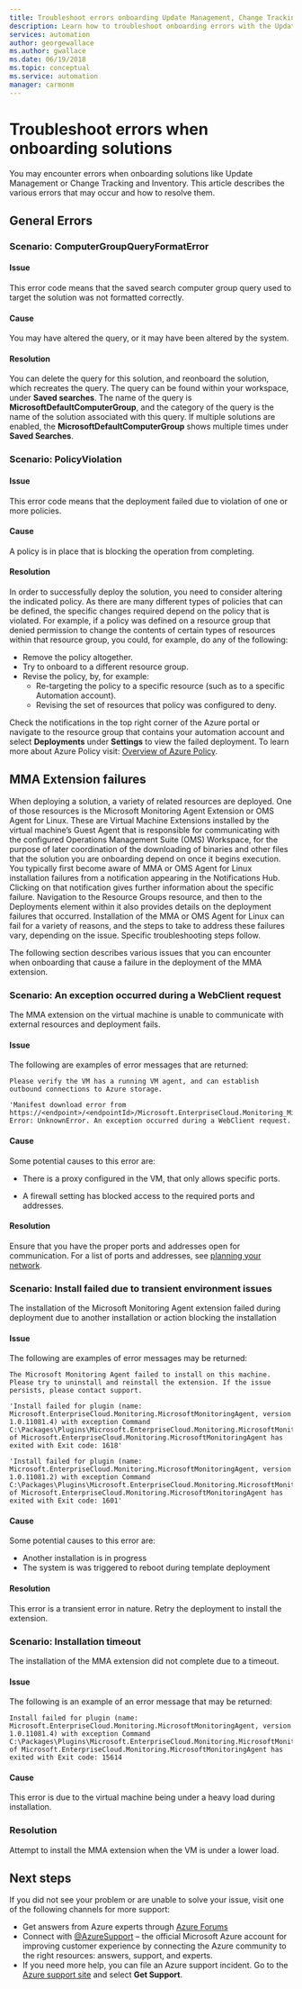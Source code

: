 ```yaml
---
title: Troubleshoot errors onboarding Update Management, Change Tracking, and Inventory
description: Learn how to troubleshoot onboarding errors with the Update Management, Change Tracking, and Inventory solutions
services: automation
author: georgewallace
ms.author: gwallace
ms.date: 06/19/2018
ms.topic: conceptual
ms.service: automation
manager: carmonm
---
```

# Troubleshoot errors when onboarding solutions

You may encounter errors when onboarding solutions like Update Management or Change Tracking and Inventory. This article describes the various errors that may occur and how to resolve them.

## General Errors

### <a name="computer-grou-query-format-error"></a>Scenario: ComputerGroupQueryFormatError

#### Issue

This error code means that the saved search computer group query used to target the solution was not formatted correctly. 

#### Cause

You may have altered the query, or it may have been altered by the system.

#### Resolution

You can delete the query for this solution, and reonboard the solution, which recreates the query. The query can be found within your workspace, under **Saved searches**. The name of the query is **MicrosoftDefaultComputerGroup**, and the category of the query is the name of the solution associated with this query. If multiple solutions are enabled, the **MicrosoftDefaultComputerGroup** shows multiple times under **Saved Searches**.

### <a name="policy-violation"></a>Scenario: PolicyViolation

#### Issue

This error code means that the deployment failed due to violation of one or more policies.

#### Cause 

A policy is in place that is blocking the operation from completing.

#### Resolution

In order to successfully deploy the solution, you need to consider altering the indicated policy. As there are many different types of policies that can be defined, the specific changes required depend on the policy that is violated. For example, if a policy was defined on a resource group that denied permission to change the contents of certain types of resources within that resource group, you could, for example, do any of the following:

* Remove the policy altogether.
* Try to onboard to a different resource group.
* Revise the policy, by, for example:
  * Re-targeting the policy to a specific resource (such as to a specific Automation account).
  * Revising the set of resources that policy was configured to deny.

Check the notifications in the top right corner of the Azure portal or navigate to the resource group that contains your automation account and select **Deployments** under **Settings** to view the failed deployment. To learn more about Azure Policy visit: [Overview of Azure Policy](../../azure-policy/azure-policy-introduction.md?toc=%2fazure%2fautomation%2ftoc.json).

## <a name="mma-extension-failures"></a>MMA Extension failures

When deploying a solution, a variety of related resources are deployed. One of those resources is the Microsoft Monitoring Agent Extension or OMS Agent for Linux. These are Virtual Machine Extensions installed by the virtual machine’s Guest Agent that is responsible for communicating with the configured Operations Management Suite (OMS) Workspace, for the purpose of later coordination of the downloading of binaries and other files that the solution you are onboarding depend on once it begins execution.
You typically first become aware of MMA or OMS Agent for Linux installation failures from a notification appearing in the Notifications Hub. Clicking on that notification gives further information about the specific failure. Navigation to the Resource Groups resource, and then to the Deployments element within it also provides details on the deployment failures that occurred.
Installation of the MMA or OMS Agent for Linux can fail for a variety of reasons, and the steps to take to address these failures vary, depending on the issue. Specific troubleshooting steps follow.

The following section describes various issues that you can encounter when onboarding that cause a failure in the deployment of the MMA extension.

### <a name="webclient-exception"></a>Scenario: An exception occurred during a WebClient request

The MMA extension on the virtual machine is unable to communicate with external resources and deployment fails.

#### Issue

The following are examples of error messages that are returned:

```
Please verify the VM has a running VM agent, and can establish outbound connections to Azure storage.
```

```
'Manifest download error from https://<endpoint>/<endpointId>/Microsoft.EnterpriseCloud.Monitoring_MicrosoftMonitoringAgent_australiaeast_manifest.xml. Error: UnknownError. An exception occurred during a WebClient request.
```

#### Cause

Some potential causes to this error are:

* There is a proxy configured in the VM, that only allows specific ports.

* A firewall setting has blocked access to the required ports and addresses.

#### Resolution

Ensure that you have the proper ports and addresses open for communication. For a list of ports and addresses, see [planning your network](../automation-hybrid-runbook-worker.md#network-planning).

### <a name="transient-environment-issue"></a>Scenario: Install failed due to transient environment issues

The installation of the Microsoft Monitoring Agent extension failed during deployment due to another installation or action blocking the installation

#### Issue

The following are examples of error messages may be returned:

```
The Microsoft Monitoring Agent failed to install on this machine. Please try to uninstall and reinstall the extension. If the issue persists, please contact support.
```

```
'Install failed for plugin (name: Microsoft.EnterpriseCloud.Monitoring.MicrosoftMonitoringAgent, version 1.0.11081.4) with exception Command C:\Packages\Plugins\Microsoft.EnterpriseCloud.Monitoring.MicrosoftMonitoringAgent\1.0.11081.4\MMAExtensionInstall.exe of Microsoft.EnterpriseCloud.Monitoring.MicrosoftMonitoringAgent has exited with Exit code: 1618'
```

```
'Install failed for plugin (name: Microsoft.EnterpriseCloud.Monitoring.MicrosoftMonitoringAgent, version 1.0.11081.2) with exception Command C:\Packages\Plugins\Microsoft.EnterpriseCloud.Monitoring.MicrosoftMonitoringAgent\1.0.11081.2\MMAExtensionInstall.exe of Microsoft.EnterpriseCloud.Monitoring.MicrosoftMonitoringAgent has exited with Exit code: 1601'
```

#### Cause

Some potential causes to this error are:

* Another installation is in progress
* The system is was triggered to reboot during template deployment

#### Resolution

This error is a transient error in nature. Retry the deployment to install the extension.

### <a name="installation-timeout"></a>Scenario: Installation timeout

The installation of the MMA extension did not complete due to a timeout.

#### Issue

The following is an example of an error message that may be returned:

```
Install failed for plugin (name: Microsoft.EnterpriseCloud.Monitoring.MicrosoftMonitoringAgent, version 1.0.11081.4) with exception Command C:\Packages\Plugins\Microsoft.EnterpriseCloud.Monitoring.MicrosoftMonitoringAgent\1.0.11081.4\MMAExtensionInstall.exe of Microsoft.EnterpriseCloud.Monitoring.MicrosoftMonitoringAgent has exited with Exit code: 15614
```

#### Cause

This error is due to the virtual machine being under a heavy load during installation.

### Resolution

Attempt to install the MMA extension when the VM is under a lower load.

## Next steps

If you did not see your problem or are unable to solve your issue, visit one of the following channels for more support:

* Get answers from Azure experts through [Azure Forums](https://azure.microsoft.com/support/forums/)
* Connect with [@AzureSupport](https://twitter.com/azuresupport) – the official Microsoft Azure account for improving customer experience by connecting the Azure community to the right resources: answers, support, and experts.
* If you need more help, you can file an Azure support incident. Go to the [Azure support site](https://azure.microsoft.com/support/options/) and select **Get Support**.
